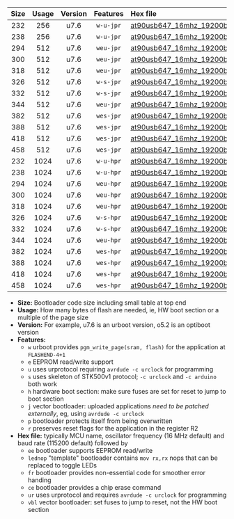 |Size|Usage|Version|Features|Hex file|
|:-:|:-:|:-:|:-:|:--|
|232|256|u7.6|`w-u-jpr`|[at90usb647_16mhz_19200bps_ur_vbl.hex](https://raw.githubusercontent.com/stefanrueger/urboot/main/bootloaders/at90usb647/fcpu_16mhz/19200_bps/at90usb647_16mhz_19200bps_ur_vbl.hex)|
|238|256|u7.6|`w-u-jpr`|[at90usb647_16mhz_19200bps_lednop_ur_vbl.hex](https://raw.githubusercontent.com/stefanrueger/urboot/main/bootloaders/at90usb647/fcpu_16mhz/19200_bps/at90usb647_16mhz_19200bps_lednop_ur_vbl.hex)|
|294|512|u7.6|`weu-jpr`|[at90usb647_16mhz_19200bps_ee_ur_vbl.hex](https://raw.githubusercontent.com/stefanrueger/urboot/main/bootloaders/at90usb647/fcpu_16mhz/19200_bps/at90usb647_16mhz_19200bps_ee_ur_vbl.hex)|
|300|512|u7.6|`weu-jpr`|[at90usb647_16mhz_19200bps_ee_lednop_ur_vbl.hex](https://raw.githubusercontent.com/stefanrueger/urboot/main/bootloaders/at90usb647/fcpu_16mhz/19200_bps/at90usb647_16mhz_19200bps_ee_lednop_ur_vbl.hex)|
|318|512|u7.6|`weu-jpr`|[at90usb647_16mhz_19200bps_ee_lednop_fr_ur_vbl.hex](https://raw.githubusercontent.com/stefanrueger/urboot/main/bootloaders/at90usb647/fcpu_16mhz/19200_bps/at90usb647_16mhz_19200bps_ee_lednop_fr_ur_vbl.hex)|
|326|512|u7.6|`w-s-jpr`|[at90usb647_16mhz_19200bps_vbl.hex](https://raw.githubusercontent.com/stefanrueger/urboot/main/bootloaders/at90usb647/fcpu_16mhz/19200_bps/at90usb647_16mhz_19200bps_vbl.hex)|
|332|512|u7.6|`w-s-jpr`|[at90usb647_16mhz_19200bps_lednop_vbl.hex](https://raw.githubusercontent.com/stefanrueger/urboot/main/bootloaders/at90usb647/fcpu_16mhz/19200_bps/at90usb647_16mhz_19200bps_lednop_vbl.hex)|
|344|512|u7.6|`weu-jpr`|[at90usb647_16mhz_19200bps_ee_lednop_fr_ce_ur_vbl.hex](https://raw.githubusercontent.com/stefanrueger/urboot/main/bootloaders/at90usb647/fcpu_16mhz/19200_bps/at90usb647_16mhz_19200bps_ee_lednop_fr_ce_ur_vbl.hex)|
|382|512|u7.6|`wes-jpr`|[at90usb647_16mhz_19200bps_ee_vbl.hex](https://raw.githubusercontent.com/stefanrueger/urboot/main/bootloaders/at90usb647/fcpu_16mhz/19200_bps/at90usb647_16mhz_19200bps_ee_vbl.hex)|
|388|512|u7.6|`wes-jpr`|[at90usb647_16mhz_19200bps_ee_lednop_vbl.hex](https://raw.githubusercontent.com/stefanrueger/urboot/main/bootloaders/at90usb647/fcpu_16mhz/19200_bps/at90usb647_16mhz_19200bps_ee_lednop_vbl.hex)|
|418|512|u7.6|`wes-jpr`|[at90usb647_16mhz_19200bps_ee_lednop_fr_vbl.hex](https://raw.githubusercontent.com/stefanrueger/urboot/main/bootloaders/at90usb647/fcpu_16mhz/19200_bps/at90usb647_16mhz_19200bps_ee_lednop_fr_vbl.hex)|
|458|512|u7.6|`wes-jpr`|[at90usb647_16mhz_19200bps_ee_lednop_fr_ce_vbl.hex](https://raw.githubusercontent.com/stefanrueger/urboot/main/bootloaders/at90usb647/fcpu_16mhz/19200_bps/at90usb647_16mhz_19200bps_ee_lednop_fr_ce_vbl.hex)|
|232|1024|u7.6|`w-u-hpr`|[at90usb647_16mhz_19200bps_ur.hex](https://raw.githubusercontent.com/stefanrueger/urboot/main/bootloaders/at90usb647/fcpu_16mhz/19200_bps/at90usb647_16mhz_19200bps_ur.hex)|
|238|1024|u7.6|`w-u-hpr`|[at90usb647_16mhz_19200bps_lednop_ur.hex](https://raw.githubusercontent.com/stefanrueger/urboot/main/bootloaders/at90usb647/fcpu_16mhz/19200_bps/at90usb647_16mhz_19200bps_lednop_ur.hex)|
|294|1024|u7.6|`weu-hpr`|[at90usb647_16mhz_19200bps_ee_ur.hex](https://raw.githubusercontent.com/stefanrueger/urboot/main/bootloaders/at90usb647/fcpu_16mhz/19200_bps/at90usb647_16mhz_19200bps_ee_ur.hex)|
|300|1024|u7.6|`weu-hpr`|[at90usb647_16mhz_19200bps_ee_lednop_ur.hex](https://raw.githubusercontent.com/stefanrueger/urboot/main/bootloaders/at90usb647/fcpu_16mhz/19200_bps/at90usb647_16mhz_19200bps_ee_lednop_ur.hex)|
|318|1024|u7.6|`weu-hpr`|[at90usb647_16mhz_19200bps_ee_lednop_fr_ur.hex](https://raw.githubusercontent.com/stefanrueger/urboot/main/bootloaders/at90usb647/fcpu_16mhz/19200_bps/at90usb647_16mhz_19200bps_ee_lednop_fr_ur.hex)|
|326|1024|u7.6|`w-s-hpr`|[at90usb647_16mhz_19200bps.hex](https://raw.githubusercontent.com/stefanrueger/urboot/main/bootloaders/at90usb647/fcpu_16mhz/19200_bps/at90usb647_16mhz_19200bps.hex)|
|332|1024|u7.6|`w-s-hpr`|[at90usb647_16mhz_19200bps_lednop.hex](https://raw.githubusercontent.com/stefanrueger/urboot/main/bootloaders/at90usb647/fcpu_16mhz/19200_bps/at90usb647_16mhz_19200bps_lednop.hex)|
|344|1024|u7.6|`weu-hpr`|[at90usb647_16mhz_19200bps_ee_lednop_fr_ce_ur.hex](https://raw.githubusercontent.com/stefanrueger/urboot/main/bootloaders/at90usb647/fcpu_16mhz/19200_bps/at90usb647_16mhz_19200bps_ee_lednop_fr_ce_ur.hex)|
|382|1024|u7.6|`wes-hpr`|[at90usb647_16mhz_19200bps_ee.hex](https://raw.githubusercontent.com/stefanrueger/urboot/main/bootloaders/at90usb647/fcpu_16mhz/19200_bps/at90usb647_16mhz_19200bps_ee.hex)|
|388|1024|u7.6|`wes-hpr`|[at90usb647_16mhz_19200bps_ee_lednop.hex](https://raw.githubusercontent.com/stefanrueger/urboot/main/bootloaders/at90usb647/fcpu_16mhz/19200_bps/at90usb647_16mhz_19200bps_ee_lednop.hex)|
|418|1024|u7.6|`wes-hpr`|[at90usb647_16mhz_19200bps_ee_lednop_fr.hex](https://raw.githubusercontent.com/stefanrueger/urboot/main/bootloaders/at90usb647/fcpu_16mhz/19200_bps/at90usb647_16mhz_19200bps_ee_lednop_fr.hex)|
|458|1024|u7.6|`wes-hpr`|[at90usb647_16mhz_19200bps_ee_lednop_fr_ce.hex](https://raw.githubusercontent.com/stefanrueger/urboot/main/bootloaders/at90usb647/fcpu_16mhz/19200_bps/at90usb647_16mhz_19200bps_ee_lednop_fr_ce.hex)|

- **Size:** Bootloader code size including small table at top end
- **Usage:** How many bytes of flash are needed, ie, HW boot section or a multiple of the page size
- **Version:** For example, u7.6 is an urboot version, o5.2 is an optiboot version
- **Features:**
  + `w` urboot provides `pgm_write_page(sram, flash)` for the application at `FLASHEND-4+1`
  + `e` EEPROM read/write support
  + `u` uses urprotocol requiring `avrdude -c urclock` for programming
  + `s` uses skeleton of STK500v1 protocol; `-c urclock` and `-c arduino` both work
  + `h` hardware boot section: make sure fuses are set for reset to jump to boot section
  + `j` vector bootloader: uploaded applications *need to be patched externally*, eg, using `avrdude -c urclock`
  + `p` bootloader protects itself from being overwritten
  + `r` preserves reset flags for the application in the register R2
- **Hex file:** typically MCU name, oscillator frequency (16 MHz default) and baud rate (115200 default) followed by
  + `ee` bootloader supports EEPROM read/write
  + `lednop` "template" bootloader contains `mov rx,rx` nops that can be replaced to toggle LEDs
  + `fr` bootloader provides non-essential code for smoother error handing
  + `ce` bootloader provides a chip erase command
  + `ur` uses urprotocol and requires `avrdude -c urclock` for programming
  + `vbl` vector bootloader: set fuses to jump to reset, not the HW boot section
